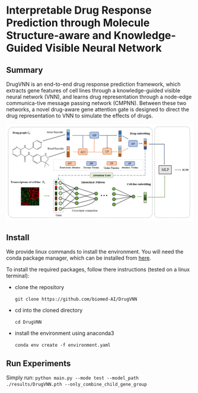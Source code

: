 # Interpretable Drug Response Prediction through Molecule Structure-aware and Knowledge-Guided Visible Neural Network




## Summary

DrugVNN is an end-to-end drug response prediction framework, which extracts gene features of cell lines through a knowledge-guided visible neural network (VNN), and learns drug representation through a node-edge communica-tive message passing network (CMPNN). Between these two networks, a novel drug-aware gene attention gate is designed to direct the drug representation to VNN to simulate the effects of drugs.

<p align='center'>
<img src="./fig/frame.png" alt="architecture"/> 
</p>


## Install

We provide linux commands to install the environment. You will need the conda package manager, which can be installed from [here](https://www.anaconda.com/products/individual).

To install the required packages, follow there instructions (tested on a linux terminal):

- clone the repository

    `git clone https://github.com/biomed-AI/DrugVNN`

- cd into the cloned directory

    `cd DrugVNN`

- install the environment using anaconda3

    `conda env create -f environment.yaml`




## Run Experiments

Simply run:
`python main.py --mode test --model_path ./results/DrugVNN.pth --only_combine_child_gene_group` 




